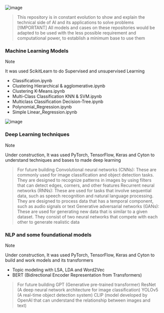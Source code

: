 ![image](https://github.com/Jhonnatan7br/Machine-Learning/assets/104907786/e72170b0-0c7e-4bd6-a6ac-6bce29373995)

> This repository is in constant evolution to show and explain the technical side of AI and its applications to solve problems
> [!IMPORTANT]
> All models and cases on these repositories would be adapted to be used with the less possible requirement and computational power, to establish a minimum base to use them

### Machine Learning Models 

>[!NOTE]
> It was used ScikitLearn to do Supervised and unsupervised Learning

- Classification.ipynb
- Clustering Hierarchical & agglomerative.ipynb
- Clustering K-Means.ipynb
- Multi-Class Classification KNN & SVM.ipynb
- Multiclass Classification Decision-Tree.ipynb
- Polynomial_Regression.ipynb
- Simple Linear_Regression.ipynb

![image](https://github.com/Jhonnatan7br/AI-M.L-D.L-and-LLM/assets/104907786/329f666e-d6de-4121-9bb9-09a52687fb40)

 ### Deep Learning techniques 
>[!NOTE]
> Under construction, It was used PyTorch, TensorFlow, Keras and Cyton to understand techniques and bases to made deep learning

> For future building
> Convolutional neural networks (CNNs): These are commonly used for image classification and object detection tasks. They are designed to recognize patterns in images by using filters that can detect edges, corners, and other features
> Recurrent neural networks (RNNs): These are used for tasks that involve sequential data, such as speech recognition and natural language processing. They are designed to process data that has a temporal component, such as audio signals or text
> Generative adversarial networks (GANs): These are used for generating new data that is similar to a given dataset. They consist of two neural networks that compete with each other to generate realistic data 

 ### NLP and some foundational models
>[!NOTE]
> Under construction, It was used PyTorch, TensorFlow, Keras and Cyton to build and work models and its transformers

- Topic modeling with LSA, LDA and Word2Vec
- BERT (Bidirectional Encoder Representation from Transformers)

> For future building
> GPT (Generative pre-trained transformer)
> ResNet (A deep neural network architecture for image classification)
> YOLOv5 (A real-time object detection system)
> CLIP (model developed by OpenAI that can understand the relationship between images and text)
 

